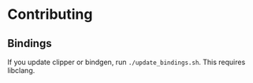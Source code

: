 # Contributing

## Bindings

If you update clipper or bindgen, run `./update_bindings.sh`. This requires
libclang.
